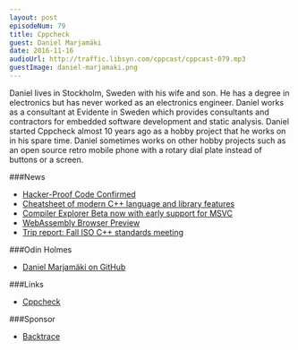 ```yaml
---
layout: post
episodeNum: 79
title: Cppcheck
guest: Daniel Marjamäki
date: 2016-11-16
audioUrl: http://traffic.libsyn.com/cppcast/cppcast-079.mp3
guestImage: daniel-marjamaki.png
---
```


Daniel lives in Stockholm, Sweden with his wife and son. He has a degree in electronics but has never worked as an electronics engineer. Daniel works as a consultant at Evidente in Sweden which provides consultants and contractors for embedded software development and static analysis.
Daniel started Cppcheck almost 10 years ago as a hobby project that he works on in his spare time. Daniel sometimes works on other hobby projects such as an open source retro mobile phone with a rotary dial plate instead of buttons or a screen.

###News

 - [Hacker-Proof Code Confirmed](https://www.quantamagazine.org/20160920-formal-verification-creates-hacker-proof-code/)
 - [Cheatsheet of modern C++ language and library features](https://github.com/AnthonyCalandra/modern-cpp-features)
 - [Compiler Explorer Beta now with early support for MSVC](http://gcc.beta.godbolt.org/)
 - [WebAssembly Browser Preview](https://hacks.mozilla.org/2016/10/webassembly-browser-preview/)
 - [Trip report: Fall ISO C++ standards meeting](https://herbsutter.com/2016/11/15/trip-report-fall-iso-c-standards-meeting-issaquah/)
 
###Odin Holmes

 - [Daniel Marjamäki on GitHub](https://github.com/danmar)
 
###Links

 - [Cppcheck](http://cppcheck.sourceforge.net/)
 
###Sponsor

- [Backtrace](https://www.backtrace.io/cppcast)

